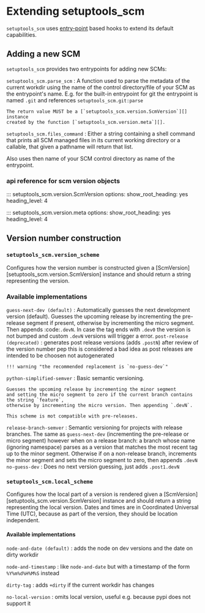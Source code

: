 # Extending setuptools_scm

`setuptools_scm` uses [entry-point][entry-point] based hooks to extend its default capabilities.

[entry-point]: https://packaging.python.org/en/latest/specifications/entry-points/

## Adding a new SCM

`setuptools_scm` provides two entrypoints for adding new SCMs:

`setuptools_scm.parse_scm`
:   A function used to parse the metadata of the current workdir
    using the name of the control directory/file of your SCM as the
    entrypoint's name. E.g. for the built-in entrypoint for git the
    entrypoint is named `.git` and references `setuptools_scm.git:parse`

    The return value MUST be a [`setuptools_scm.version.ScmVersion`][] instance
    created by the function [`setuptools_scm.version.meta`][].

`setuptools_scm.files_command`
:  Either a string containing a shell command that prints all SCM managed
   files in its current working directory or a callable, that given a
   pathname will return that list.

   Also uses then name of your SCM control directory as name of the entrypoint.


### api reference for scm version objects

::: setuptools_scm.version.ScmVersion
    options:
      show_root_heading: yes
      heading_level: 4

::: setuptools_scm.version.meta
    options:
      show_root_heading: yes
      heading_level: 4

## Version number construction





### `setuptools_scm.version_scheme`
Configures how the version number is constructed given a
[ScmVersion][setuptools_scm.version.ScmVersion] instance and should return a string
representing the version.

### Available implementations

`guess-next-dev (default)`
:   Automatically guesses the next development version (default).
    Guesses the upcoming release by incrementing the pre-release segment if present,
    otherwise by incrementing the micro segment. Then appends :code:`.devN`.
    In case the tag ends with `.dev0` the version is not bumped
    and custom `.devN` versions will trigger a error.
`post-release (deprecated)`
:   generates post release versions (adds `.postN`)
    after review of the version number pep this is considered a bad idea
    as post releases are intended to be choosen not autogenerated

    !!! warning "the recommended replacement is `no-guess-dev`"

`python-simplified-semver`
:   Basic semantic versioning.

    Guesses the upcoming release by incrementing the minor segment
    and setting the micro segment to zero if the current branch contains the string `feature`,
    otherwise by incrementing the micro version. Then appending `.devN`.

    This scheme is mot compatible with pre-releases.

`release-branch-semver`
:   Semantic versioning for projects with release branches.
    The same as `guess-next-dev` (incrementing the pre-release or micro segment)
    however when on a release branch: a branch whose name (ignoring namespace) parses as a version
    that matches the most recent tag up to the minor segment. Otherwise if on a
    non-release branch, increments the minor segment and sets the micro segment to
    zero, then appends `.devN`
`no-guess-dev`
: Does no next version guessing, just adds `.post1.devN`


### `setuptools_scm.local_scheme`
Configures how the local part of a version is rendered given a
[ScmVersion][setuptools_scm.version.ScmVersion] instance and should return a string
representing the local version.
Dates and times are in Coordinated Universal Time (UTC), because as part
of the version, they should be location independent.

#### Available implementations

`node-and-date (default)`
: adds the node on dev versions and the date on dirty workdir

`node-and-timestamp`
: like `node-and-date` but with a timestamp of the form `%Y%m%d%H%M%S` instead

`dirty-tag`
: adds `+dirty` if the current workdir has changes

`no-local-version`
: omits local version, useful e.g. because pypi does not support it
